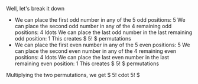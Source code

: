 Well, let's break it down
<ul>
<li> We can place the first odd number in any of the 5 odd positions: 5 
We can place the second odd number in any of the 4 remaining odd positions: 4 
ldots 
We can place the last odd number in the last remaining odd position: 1 
This creates $ 5! $ permutations
<li> We can place the first even number in any of the 5 even positions: 5 
We can place the second even number in any of the 4 remaining even positions: 4 
ldots 
We can place the last even number in the last remaining even position: 1 
This creates $ 5! $ permutations
</ul>
Multiplying the two permutations, we get $ 5! cdot 5! $
